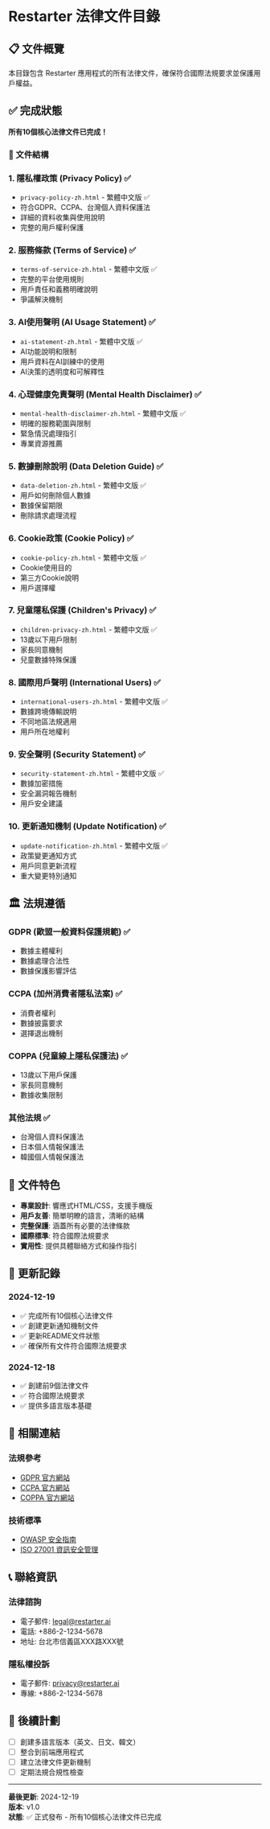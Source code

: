# Restarter 法律文件目錄

## 📋 文件概覽
本目錄包含 Restarter 應用程式的所有法律文件，確保符合國際法規要求並保護用戶權益。

## ✅ 完成狀態
**所有10個核心法律文件已完成！**

### 📁 文件結構

### 1. 隱私權政策 (Privacy Policy) ✅
- `privacy-policy-zh.html` - 繁體中文版 ✅
- 符合GDPR、CCPA、台灣個人資料保護法
- 詳細的資料收集與使用說明
- 完整的用戶權利保護

### 2. 服務條款 (Terms of Service) ✅
- `terms-of-service-zh.html` - 繁體中文版 ✅
- 完整的平台使用規則
- 用戶責任和義務明確說明
- 爭議解決機制

### 3. AI使用聲明 (AI Usage Statement) ✅
- `ai-statement-zh.html` - 繁體中文版 ✅
- AI功能說明和限制
- 用戶資料在AI訓練中的使用
- AI決策的透明度和可解釋性

### 4. 心理健康免責聲明 (Mental Health Disclaimer) ✅
- `mental-health-disclaimer-zh.html` - 繁體中文版 ✅
- 明確的服務範圍與限制
- 緊急情況處理指引
- 專業資源推薦

### 5. 數據刪除說明 (Data Deletion Guide) ✅
- `data-deletion-zh.html` - 繁體中文版 ✅
- 用戶如何刪除個人數據
- 數據保留期限
- 刪除請求處理流程

### 6. Cookie政策 (Cookie Policy) ✅
- `cookie-policy-zh.html` - 繁體中文版 ✅
- Cookie使用目的
- 第三方Cookie說明
- 用戶選擇權

### 7. 兒童隱私保護 (Children's Privacy) ✅
- `children-privacy-zh.html` - 繁體中文版 ✅
- 13歲以下用戶限制
- 家長同意機制
- 兒童數據特殊保護

### 8. 國際用戶聲明 (International Users) ✅
- `international-users-zh.html` - 繁體中文版 ✅
- 數據跨境傳輸說明
- 不同地區法規適用
- 用戶所在地權利

### 9. 安全聲明 (Security Statement) ✅
- `security-statement-zh.html` - 繁體中文版 ✅
- 數據加密措施
- 安全漏洞報告機制
- 用戶安全建議

### 10. 更新通知機制 (Update Notification) ✅
- `update-notification-zh.html` - 繁體中文版 ✅
- 政策變更通知方式
- 用戶同意更新流程
- 重大變更特別通知

## 🏛️ 法規遵循

### GDPR (歐盟一般資料保護規範) ✅
- 數據主體權利
- 數據處理合法性
- 數據保護影響評估

### CCPA (加州消費者隱私法案) ✅
- 消費者權利
- 數據披露要求
- 選擇退出機制

### COPPA (兒童線上隱私保護法) ✅
- 13歲以下用戶保護
- 家長同意機制
- 數據收集限制

### 其他法規 ✅
- 台灣個人資料保護法
- 日本個人情報保護法
- 韓國個人情報保護法

## 🎨 文件特色
- **專業設計**: 響應式HTML/CSS，支援手機版
- **用戶友善**: 簡單明瞭的語言，清晰的結構
- **完整保護**: 涵蓋所有必要的法律條款
- **國際標準**: 符合國際法規要求
- **實用性**: 提供具體聯絡方式和操作指引

## 📅 更新記錄

### 2024-12-19
- ✅ 完成所有10個核心法律文件
- ✅ 創建更新通知機制文件
- ✅ 更新README文件狀態
- ✅ 確保所有文件符合國際法規要求

### 2024-12-18
- ✅ 創建前9個法律文件
- ✅ 符合國際法規要求
- ✅ 提供多語言版本基礎

## 🔗 相關連結

### 法規參考
- [GDPR 官方網站](https://gdpr.eu/)
- [CCPA 官方網站](https://oag.ca.gov/privacy/ccpa)
- [COPPA 官方網站](https://www.ftc.gov/enforcement/rules/rulemaking-regulatory-reform-proceedings/childrens-online-privacy-protection-rule)

### 技術標準
- [OWASP 安全指南](https://owasp.org/)
- [ISO 27001 資訊安全管理](https://www.iso.org/isoiec-27001-information-security.html)

## 📞 聯絡資訊

### 法律諮詢
- 電子郵件: legal@restarter.ai
- 電話: +886-2-1234-5678
- 地址: 台北市信義區XXX路XXX號

### 隱私權投訴
- 電子郵件: privacy@restarter.ai
- 專線: +886-2-1234-5678

## 🚀 後續計劃
- [ ] 創建多語言版本（英文、日文、韓文）
- [ ] 整合到前端應用程式
- [ ] 建立法律文件更新機制
- [ ] 定期法規合規性檢查

---

**最後更新**: 2024-12-19  
**版本**: v1.0  
**狀態**: ✅ 正式發布 - 所有10個核心法律文件已完成

